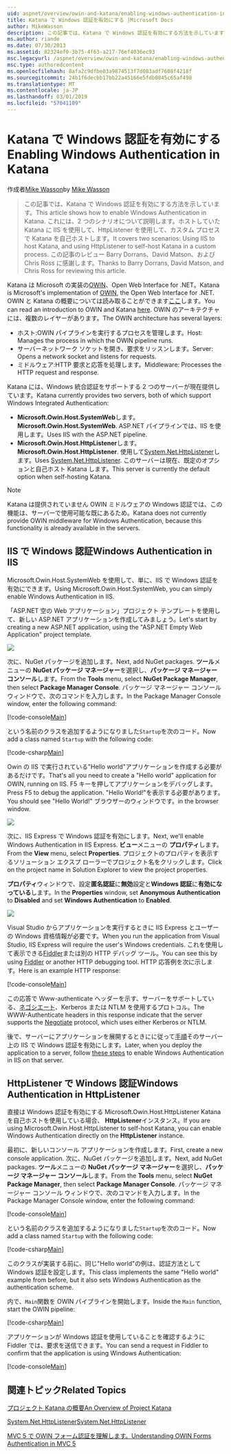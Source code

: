 ```yaml
---
uid: aspnet/overview/owin-and-katana/enabling-windows-authentication-in-katana
title: Katana で Windows 認証を有効にする |Microsoft Docs
author: MikeWasson
description: この記事では、Katana で Windows 認証を有効にする方法を示しています。 これには、2 つのシナリオについて説明します。IIS ホストしていた Katana を使用して、HttpListener を使用して自己 Kat をホストする.
ms.author: riande
ms.date: 07/30/2013
ms.assetid: 82324ef0-3b75-4f63-a217-76ef4036ec93
msc.legacyurl: /aspnet/overview/owin-and-katana/enabling-windows-authentication-in-katana
msc.type: authoredcontent
ms.openlocfilehash: 8afa2c9dfbe03a9874513f7d083adf7608f4218f
ms.sourcegitcommit: 24b1f6decbb17bb22a45166e5fdb0845c65af498
ms.translationtype: MT
ms.contentlocale: ja-JP
ms.lasthandoff: 03/01/2019
ms.locfileid: "57041109"
---
```

<a name="enabling-windows-authentication-in-katana"></a><span data-ttu-id="7af1e-104">Katana で Windows 認証を有効にする</span><span class="sxs-lookup"><span data-stu-id="7af1e-104">Enabling Windows Authentication in Katana</span></span>
====================
<span data-ttu-id="7af1e-105">作成者[Mike Wasson](https://github.com/MikeWasson)</span><span class="sxs-lookup"><span data-stu-id="7af1e-105">by [Mike Wasson](https://github.com/MikeWasson)</span></span>

> <span data-ttu-id="7af1e-106">この記事では、Katana で Windows 認証を有効にする方法を示しています。</span><span class="sxs-lookup"><span data-stu-id="7af1e-106">This article shows how to enable Windows Authentication in Katana.</span></span> <span data-ttu-id="7af1e-107">これには、2 つのシナリオについて説明します。ホストしていた Katana に IIS を使用して、HttpListener を使用して、カスタム プロセスで Katana を自己ホストします。</span><span class="sxs-lookup"><span data-stu-id="7af1e-107">It covers two scenarios: Using IIS to host Katana, and using HttpListener to self-host Katana in a custom process.</span></span> <span data-ttu-id="7af1e-108">この記事のレビュー Barry Dorrans、David Matson、および Chris Ross に感謝します。</span><span class="sxs-lookup"><span data-stu-id="7af1e-108">Thanks to Barry Dorrans, David Matson, and Chris Ross for reviewing this article.</span></span>


<span data-ttu-id="7af1e-109">Katana は Microsoft の実装の[OWIN](http://owin.org/)、Open Web Interface for .NET。</span><span class="sxs-lookup"><span data-stu-id="7af1e-109">Katana is Microsoft's implementation of [OWIN](http://owin.org/), the Open Web Interface for .NET.</span></span> <span data-ttu-id="7af1e-110">OWIN と Katana の概要については読み取ることができます[ここ](an-overview-of-project-katana.md)します。</span><span class="sxs-lookup"><span data-stu-id="7af1e-110">You can read an introduction to OWIN and Katana [here](an-overview-of-project-katana.md).</span></span> <span data-ttu-id="7af1e-111">OWIN のアーキテクチャには、複数のレイヤーがあります。</span><span class="sxs-lookup"><span data-stu-id="7af1e-111">The OWIN architecture has several layers:</span></span>

- <span data-ttu-id="7af1e-112">ホスト:OWIN パイプラインを実行するプロセスを管理します。</span><span class="sxs-lookup"><span data-stu-id="7af1e-112">Host: Manages the process in which the OWIN pipeline runs.</span></span>
- <span data-ttu-id="7af1e-113">サーバーネットワーク ソケットを開き、要求をリッスンします。</span><span class="sxs-lookup"><span data-stu-id="7af1e-113">Server: Opens a network socket and listens for requests.</span></span>
- <span data-ttu-id="7af1e-114">ミドルウェア:HTTP 要求と応答を処理します。</span><span class="sxs-lookup"><span data-stu-id="7af1e-114">Middleware: Processes the HTTP request and response.</span></span>

<span data-ttu-id="7af1e-115">Katana には、Windows 統合認証をサポートする 2 つのサーバーが現在提供しています。</span><span class="sxs-lookup"><span data-stu-id="7af1e-115">Katana currently provides two servers, both of which support Windows Integrated Authentication:</span></span>

- <span data-ttu-id="7af1e-116">**Microsoft.Owin.Host.SystemWeb**します。</span><span class="sxs-lookup"><span data-stu-id="7af1e-116">**Microsoft.Owin.Host.SystemWeb**.</span></span> <span data-ttu-id="7af1e-117">ASP.NET パイプラインでは、IIS を使用します。</span><span class="sxs-lookup"><span data-stu-id="7af1e-117">Uses IIS with the ASP.NET pipeline.</span></span>
- <span data-ttu-id="7af1e-118">**Microsoft.Owin.Host.HttpListener**します。</span><span class="sxs-lookup"><span data-stu-id="7af1e-118">**Microsoft.Owin.Host.HttpListener**.</span></span> <span data-ttu-id="7af1e-119">使用して[System.Net.HttpListener](https://msdn.microsoft.com/library/system.net.httplistener.aspx)します。</span><span class="sxs-lookup"><span data-stu-id="7af1e-119">Uses [System.Net.HttpListener](https://msdn.microsoft.com/library/system.net.httplistener.aspx).</span></span> <span data-ttu-id="7af1e-120">このサーバーは現在、既定のオプションと自己ホスト Katana します。</span><span class="sxs-lookup"><span data-stu-id="7af1e-120">This server is currently the default option when self-hosting Katana.</span></span>

> [!NOTE]
> <span data-ttu-id="7af1e-121">Katana は提供されていません OWIN ミドルウェアの Windows 認証では、この機能は、サーバーで使用可能な既にあるため。</span><span class="sxs-lookup"><span data-stu-id="7af1e-121">Katana does not currently provide OWIN middleware for Windows Authentication, because this functionality is already available in the servers.</span></span>

## <a name="windows-authentication-in-iis"></a><span data-ttu-id="7af1e-122">IIS で Windows 認証</span><span class="sxs-lookup"><span data-stu-id="7af1e-122">Windows Authentication in IIS</span></span>

<span data-ttu-id="7af1e-123">Microsoft.Owin.Host.SystemWeb を使用して、単に、IIS で Windows 認証を有効にできます。</span><span class="sxs-lookup"><span data-stu-id="7af1e-123">Using Microsoft.Owin.Host.SystemWeb, you can simply enable Windows Authentication in IIS.</span></span>

<span data-ttu-id="7af1e-124">「ASP.NET 空の Web アプリケーション」プロジェクト テンプレートを使用して、新しい ASP.NET アプリケーションを作成してみましょう。</span><span class="sxs-lookup"><span data-stu-id="7af1e-124">Let's start by creating a new ASP.NET application, using the "ASP.NET Empty Web Application" project template.</span></span>

![](enabling-windows-authentication-in-katana/_static/image1.png)

<span data-ttu-id="7af1e-125">次に、NuGet パッケージを追加します。</span><span class="sxs-lookup"><span data-stu-id="7af1e-125">Next, add NuGet packages.</span></span> <span data-ttu-id="7af1e-126">**ツール**メニューの  **NuGet パッケージ マネージャー**を選択し、**パッケージ マネージャー コンソール**します。</span><span class="sxs-lookup"><span data-stu-id="7af1e-126">From the **Tools** menu, select **NuGet Package Manager**, then select **Package Manager Console**.</span></span> <span data-ttu-id="7af1e-127">パッケージ マネージャー コンソール ウィンドウで、次のコマンドを入力します。</span><span class="sxs-lookup"><span data-stu-id="7af1e-127">In the Package Manager Console window, enter the following command:</span></span>

[!code-console[Main](enabling-windows-authentication-in-katana/samples/sample1.cmd)]

<span data-ttu-id="7af1e-128">という名前のクラスを追加するようになりました`Startup`を次のコード。</span><span class="sxs-lookup"><span data-stu-id="7af1e-128">Now add a class named `Startup` with the following code:</span></span>

[!code-csharp[Main](enabling-windows-authentication-in-katana/samples/sample2.cs)]

<span data-ttu-id="7af1e-129">Owin の IIS で実行されている"Hello world"アプリケーションを作成する必要があるだけです。</span><span class="sxs-lookup"><span data-stu-id="7af1e-129">That's all you need to create a "Hello world" application for OWIN, running on IIS.</span></span> <span data-ttu-id="7af1e-130">F5 キーを押してアプリケーションをデバッグします。</span><span class="sxs-lookup"><span data-stu-id="7af1e-130">Press F5 to debug the application.</span></span> <span data-ttu-id="7af1e-131">"Hello World!"を表示する必要があります。</span><span class="sxs-lookup"><span data-stu-id="7af1e-131">You should see "Hello World!"</span></span> <span data-ttu-id="7af1e-132">ブラウザーのウィンドウです。</span><span class="sxs-lookup"><span data-stu-id="7af1e-132">in the browser window.</span></span>

![](enabling-windows-authentication-in-katana/_static/image2.png)

<span data-ttu-id="7af1e-133">次に、IIS Express で Windows 認証を有効にします。</span><span class="sxs-lookup"><span data-stu-id="7af1e-133">Next, we'll enable Windows Authentication in IIS Express.</span></span> <span data-ttu-id="7af1e-134">**ビュー**メニューの **プロパティ**します。</span><span class="sxs-lookup"><span data-stu-id="7af1e-134">From the **View** menu, select **Properties**.</span></span> <span data-ttu-id="7af1e-135">プロジェクトのプロパティを表示するソリューション エクスプ ローラーでプロジェクト名をクリックします。</span><span class="sxs-lookup"><span data-stu-id="7af1e-135">Click on the project name in Solution Explorer to view the project properties.</span></span>

<span data-ttu-id="7af1e-136">**プロパティ**ウィンドウで、設定**匿名認証**に**無効**設定と**Windows 認証**に**有効になっている**します。</span><span class="sxs-lookup"><span data-stu-id="7af1e-136">In the **Properties** window, set **Anonymous Authentication** to **Disabled** and set **Windows Authentication** to **Enabled**.</span></span>

![](enabling-windows-authentication-in-katana/_static/image3.png)

<span data-ttu-id="7af1e-137">Visual Studio からアプリケーションを実行するときに IIS Express とユーザーの Windows 資格情報が必要です。</span><span class="sxs-lookup"><span data-stu-id="7af1e-137">When you run the application from Visual Studio, IIS Express will require the user's Windows credentials.</span></span> <span data-ttu-id="7af1e-138">これを使用して表示できる[Fiddler](http://fiddler2.com/home)または別の HTTP デバッグ ツール。</span><span class="sxs-lookup"><span data-stu-id="7af1e-138">You can see this by using [Fiddler](http://fiddler2.com/home) or another HTTP debugging tool.</span></span> <span data-ttu-id="7af1e-139">HTTP 応答例を次に示します。</span><span class="sxs-lookup"><span data-stu-id="7af1e-139">Here is an example HTTP response:</span></span>

[!code-console[Main](enabling-windows-authentication-in-katana/samples/sample3.cmd?highlight=1,5-6)]

<span data-ttu-id="7af1e-140">この応答で Www-authenticate ヘッダーを示す、サーバーをサポートしている、[ネゴシエート](http://www.ietf.org/rfc/rfc4559.txt)、Kerberos または NTLM を使用するプロトコル。</span><span class="sxs-lookup"><span data-stu-id="7af1e-140">The WWW-Authenticate headers in this response indicate that the server supports the [Negotiate](http://www.ietf.org/rfc/rfc4559.txt) protocol, which uses either Kerberos or NTLM.</span></span>

<span data-ttu-id="7af1e-141">後で、サーバーにアプリケーションを展開するときにに従って[手順](https://www.iis.net/configreference/system.webserver/security/authentication/windowsauthentication)そのサーバー上の IIS で Windows 認証を有効にします。</span><span class="sxs-lookup"><span data-stu-id="7af1e-141">Later, when you deploy the application to a server, follow [these steps](https://www.iis.net/configreference/system.webserver/security/authentication/windowsauthentication) to enable Windows Authentication in IIS on that server.</span></span>

## <a name="windows-authentication-in-httplistener"></a><span data-ttu-id="7af1e-142">HttpListener で Windows 認証</span><span class="sxs-lookup"><span data-stu-id="7af1e-142">Windows Authentication in HttpListener</span></span>

<span data-ttu-id="7af1e-143">直接は Windows 認証を有効にする Microsoft.Owin.Host.HttpListener Katana を自己ホストを使用している場合、 **HttpListener**インスタンス。</span><span class="sxs-lookup"><span data-stu-id="7af1e-143">If you are using Microsoft.Owin.Host.HttpListener to self-host Katana, you can enable Windows Authentication directly on the **HttpListener** instance.</span></span>

<span data-ttu-id="7af1e-144">最初に、新しいコンソール アプリケーションを作成します。</span><span class="sxs-lookup"><span data-stu-id="7af1e-144">First, create a new console application.</span></span> <span data-ttu-id="7af1e-145">次に、NuGet パッケージを追加します。</span><span class="sxs-lookup"><span data-stu-id="7af1e-145">Next, add NuGet packages.</span></span> <span data-ttu-id="7af1e-146">**ツール**メニューの  **NuGet パッケージ マネージャー**を選択し、**パッケージ マネージャー コンソール**します。</span><span class="sxs-lookup"><span data-stu-id="7af1e-146">From the **Tools** menu, select **NuGet Package Manager**, then select **Package Manager Console**.</span></span> <span data-ttu-id="7af1e-147">パッケージ マネージャー コンソール ウィンドウで、次のコマンドを入力します。</span><span class="sxs-lookup"><span data-stu-id="7af1e-147">In the Package Manager Console window, enter the following command:</span></span>

[!code-console[Main](enabling-windows-authentication-in-katana/samples/sample4.cmd)]

<span data-ttu-id="7af1e-148">という名前のクラスを追加するようになりました`Startup`を次のコード。</span><span class="sxs-lookup"><span data-stu-id="7af1e-148">Now add a class named `Startup` with the following code:</span></span>

[!code-csharp[Main](enabling-windows-authentication-in-katana/samples/sample5.cs)]

<span data-ttu-id="7af1e-149">このクラスが実装する前に、同じ"Hello world"の例は、認証方法として Windows 認証を設定します。</span><span class="sxs-lookup"><span data-stu-id="7af1e-149">This class implements the same "Hello world" example from before, but it also sets Windows Authentication as the authentication scheme.</span></span>

<span data-ttu-id="7af1e-150">内で、`Main`関数を OWIN パイプラインを開始します。</span><span class="sxs-lookup"><span data-stu-id="7af1e-150">Inside the `Main` function, start the OWIN pipeline:</span></span>

[!code-csharp[Main](enabling-windows-authentication-in-katana/samples/sample6.cs)]

<span data-ttu-id="7af1e-151">アプリケーションが Windows 認証を使用していることを確認するように Fiddler では、要求を送信できます。</span><span class="sxs-lookup"><span data-stu-id="7af1e-151">You can send a request in Fiddler to confirm that the application is using Windows Authentication:</span></span>

[!code-console[Main](enabling-windows-authentication-in-katana/samples/sample7.cmd?highlight=1,4-5)]

## <a name="related-topics"></a><span data-ttu-id="7af1e-152">関連トピック</span><span class="sxs-lookup"><span data-stu-id="7af1e-152">Related Topics</span></span>

[<span data-ttu-id="7af1e-153">プロジェクト Katana の概要</span><span class="sxs-lookup"><span data-stu-id="7af1e-153">An Overview of Project Katana</span></span>](an-overview-of-project-katana.md)

[<span data-ttu-id="7af1e-154">System.Net.HttpListener</span><span class="sxs-lookup"><span data-stu-id="7af1e-154">System.Net.HttpListener</span></span>](https://msdn.microsoft.com/library/system.net.httplistener.aspx)

[<span data-ttu-id="7af1e-155">MVC 5 で OWIN フォーム認証を理解します。</span><span class="sxs-lookup"><span data-stu-id="7af1e-155">Understanding OWIN Forms Authentication in MVC 5</span></span>](https://blogs.msdn.com/b/webdev/archive/2013/07/03/understanding-owin-forms-authentication-in-mvc-5.aspx)

